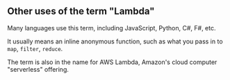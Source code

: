 ## Other uses of the term "Lambda"

Many languages use this term, including JavaScript, Python, C#, F#, etc.

It usually means an inline anonymous function, such as what you pass in to `map`, `filter`, `reduce`.

The term is also in the name for AWS Lambda, Amazon's cloud computer "serverless" offering.
